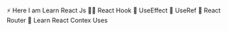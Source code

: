 ⚡ Here I am Learn React Js 
👨‍💻 React Hook 
📝 UseEffect
📝 UseRef
📝 React Router
📝 Learn React Contex Uses
